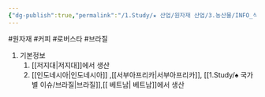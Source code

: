 ```yaml
---
{"dg-publish":true,"permalink":"/1.Study/★ 산업/원자재 산업/3.농산물/INFO_식량,가축 등/로버스타/","created":"2023-05-30T11:53:11.345+09:00","updated":"2025-06-26T13:26:57.349+09:00"}
---
```


#원자재 #커피 #로버스타 #브라질 


1. 기본정보
	1. [[저지대\|저지대]]에서 생산
	2. [[인도네시아\|인도네시아]] ,[[서부아프리카\|서부아프리카]], [[1.Study/♠ 국가별 이슈/브라질\|브라질]],[[ 베트남\| 베트남]]에서 생산